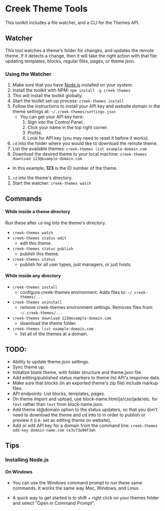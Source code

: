 # Creek Theme Tools

This toolkit includes a file watcher, and a CLI for the Themes API.

## Watcher

This tool watches a theme's folder for changes, and updates the remote theme. If it detects a change, then it will take the right action with that file: updating templates, blocks, regular files, pages, or theme.json.

### Using the Watcher

1. Make sure that you have [Node.js](https://nodejs.org/en/) installed on your system.
1. Install the toolkit with NPM: `npm install -g creek-themes`
1. This will install the toolkit globally.
1. Start the toolkit set-up process: `creek-themes install`
1. Follow the instructions to install your API key and website domain in the theme settings at: `~/.creek-themes/settings.json`
    - You can get your API key here:
        1. Sign into the Control Panel.
        1. Click your name in the top right corner.
        1. Profile.
        1. Look for API key (you may need to reset it before it works).
1. `cd` into the folder where you would like to download the remote theme.
1. List the available themes: `creek-themes list example-domain.com`
1. Download the desired theme to your local machine: `creek-themes download 123@example-domain.com`
  - In this example, **123** is the ID number of the theme.
1. `cd` into the theme's directory.
1. Start the watcher: `creek-themes watch`

## Commands

#### While inside a theme directory

Run these after `cd`-ing into the theme's directory.

- `creek-themes watch`
- `creek-themes status edit`
  - edit this theme.
- `creek-themes status publish`
  - publish this theme.
- `creek-themes status `
  - publish for all user types, just managers, or just hosts.

#### While inside any directory

- `creek-themes install`
  - configure creek-themes environment. Adds files to: `~/.creek-themes/...`
- `creek-themes uninstall`
  - remove creek-themes environment settings. Removes files from: `~/.creek-themes/...`
- `creek-themes download 123@example-domain.com`
  - download the theme folder.
- `creek-themes list example-domain.com`
  - list all of the themes at a domain.

## TODO:

- Ability to update theme.json settings.
- Sync theme up.
- Initialize blank theme, with folder structure and theme.json file.
- Add editing/published status markers to theme list API's response data.
- Make sure that blocks (in an exported theme's zip file) include markup files.
- API endpoints: List blocks, templates, pages.
- On theme import and upload, use block-name.html/js/css/jade/etc. for `text` rather than `text` from block-name.json.
- Add theme id@domain option to the status updaters, so that you don't need to download the theme and cd into to in order to publish or preview it (i.e. set as editing theme on website).
- Add or edit API key for a domain from the command line: `creek-themes add-key domain-name.com ce3s73w90f3wh`

## Tips

### Installing Node.js

#### On Windows

- You can use the Windows command prompt to run these same commands. It works the same way Mac, Windows, and Linux.

- A quick way to get started is to shift + right click on your themes folder and select "Open in Command Prompt".
